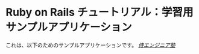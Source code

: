 # Ruby on Rails チュートリアル：学習用サンプルアプリケーション

これは、以下のためのサンプルアプリケーションです。
[*侍エンジニア塾*](http:www.sejuku.net/)